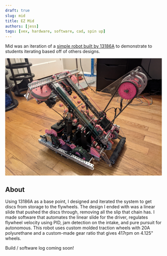 ```yaml
---
draft: true
slug: mid
title: EZ Mid
authors: [jess]
tags: [vex, hardware, software, cad, spin up]
---
```




Mid was an iteration of a [simple robot built by 13186A](https://www.youtube.com/watch?v=CqWtpF6hbSg) to demonstrate to students iterating based off of others designs.  

![](banner.jpg)

<!--truncate-->

## About
Using 13186A as a base point, I designed and iterated the system to get discs from storage to the flywheels.  The design I ended with was a linear slide that pushed the discs through, removing all the slip that chain has.  I made software that automates the linear slide for the driver, regulates flywheel velocity using PID, jam detection on the intake, and pure pursuit for autonomous.  This robot uses custom molded traction wheels with 20A polyurethane and a custom-made gear ratio that gives 417rpm on 4.125" wheels.

Build / software log coming soon!